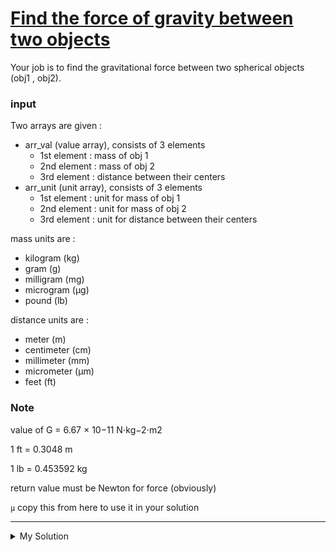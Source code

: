 # [Find the force of gravity between two objects](https://www.codewars.com/kata/5b609ebc8f47bd595e000627)

Your job is to find the gravitational force between two spherical objects (obj1 , obj2).

### input

Two arrays are given :

- arr_val (value array), consists of 3 elements
  - 1st element : mass of obj 1
  - 2nd element : mass of obj 2
  - 3rd element : distance between their centers
- arr_unit (unit array), consists of 3 elements
  - 1st element : unit for mass of obj 1
  - 2nd element : unit for mass of obj 2
  - 3rd element : unit for distance between their centers

mass units are :

- kilogram (kg)
- gram (g)
- milligram (mg)
- microgram (μg)
- pound (lb)

distance units are :

- meter (m)
- centimeter (cm)
- millimeter (mm)
- micrometer (μm)
- feet (ft)

### Note

value of G = 6.67 × 10−11 N⋅kg−2⋅m2

1 ft = 0.3048 m

1 lb = 0.453592 kg

return value must be Newton for force (obviously)

`μ` copy this from here to use it in your solution

---

<details><summary>My Solution</summary>

```js
solution = (arr_val, arr_unit) => {
  // Constants
  const G = 6.67e-11 // N⋅kg−2⋅m2

  // Mass conversion table
  const massUnits = {
    kg: 1,
    g: 1e-3,
    mg: 1e-6,
    μg: 1e-9,
    lb: 0.453592
  }

  // Distance conversion table
  const distanceUnits = {
    m: 1,
    cm: 1e-2,
    mm: 1e-3,
    μm: 1e-6,
    ft: 0.3048
  }

  // Convert masses to kilograms
  const m1 = arr_val[0] * massUnits[arr_unit[0]]
  const m2 = arr_val[1] * massUnits[arr_unit[1]]

  // Convert distance to meters
  const r = arr_val[2] * distanceUnits[arr_unit[2]]

  // Calculate gravitational force
  const force = (G * m1 * m2) / Math.pow(r, 2)

  return force
}
```

</details>
